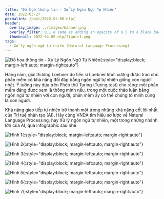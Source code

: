 ```yaml
---
title: 'Đồ họa thông tin - Xử Lý Ngôn Ngữ Tự Nhiên'
date: 2022-03-27
permalink: /post/2022-04-06-nlp/
header:
  overlay_image: ../images/banner.png
  overlay_filter: 0.1 # same as adding an opacity of 0.5 to a black background
  thumbnail: 2022-04-06-nlp/figure1.png
tags:
  - Xử lý ngôn ngữ tự nhiên (Natural Language Processing)
---
```


![Đồ họa thông tin - Xử Lý Ngôn Ngữ Tự Nhiên](/images/2022-04-06-nlp/figure1.png){:style="display:block; margin-left:auto; margin-right:auto"}

Hàng năm, giải thưởng Loebner do tiến sĩ Loebner khởi xướng được trao cho phần mềm có khả năng đối đáp bằng ngôn ngữ tự nhiên giống con người nhất. Ý tưởng này dựa trên Phép thử Turing (Turing test) cho rằng: một phần mềm đáng được xem là thông minh nếu, trong một cuộc thảo luận bằng ngôn ngữ tự nhiên với con người, phần mềm ấy có thể chứng tỏ mình cũng là con người.

Khả năng giao tiếp tự nhiên trở thành một trong những khả năng cốt lõi nhất của Trí tuệ nhân tạo (AI). Hãy cùng VNDA tìm hiểu sơ lược về Natural Language Processing, hay Xử lý ngôn ngữ tự nhiên, một trong những nhánh lớn của AI, qua infographic sau nhé.

![Hình 1](/images/2022-04-06-nlp/figure1.png){:style="display:block; margin-left:auto; margin-right:auto"}

![Hình 2](/images/2022-04-06-nlp/figure2.png){:style="display:block; margin-left:auto; margin-right:auto"}

![Hình 3](/images/2022-04-06-nlp/figure3.png){:style="display:block; margin-left:auto; margin-right:auto"}

![Hình 4](/images/2022-04-06-nlp/figure4.png){:style="display:block; margin-left:auto; margin-right:auto"}

![Hình 5](/images/2022-04-06-nlp/figure5.png){:style="display:block; margin-left:auto; margin-right:auto"}

![Hình 6](/images/2022-04-06-nlp/figure6.png){:style="display:block; margin-left:auto; margin-right:auto"}

![Hình 7](/images/2022-04-06-nlp/figure7.png){:style="display:block; margin-left:auto; margin-right:auto"}